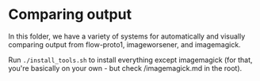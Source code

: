 # Comparing output

In this folder, we have a variety of systems for automatically and visually comparing output from flow-proto1, imageworsener, and imagemagick. 

Run `./install_tools.sh` to install everything except imagemagick (for that, you're basically on your own - but check /imagemagick.md in the root).

